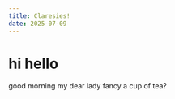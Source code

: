 ```yaml
---
title: Claresies!
date: 2025-07-09
---
```

# hi hello
good morning my dear lady
fancy a cup of tea?
